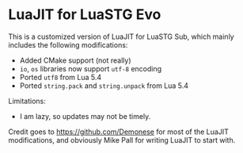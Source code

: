# LuaJIT for LuaSTG Evo

This is a customized version of LuaJIT for LuaSTG Sub, which mainly includes the following modifications:
* Added CMake support (not really)
* `io`, `os` libraries now support `utf-8` encoding
* Ported `utf8` from Lua 5.4
* Ported `string.pack` and `string.unpack` from Lua 5.4

Limitations:

* I am lazy, so updates may not be timely.

Credit goes to https://github.com/Demonese for most of the LuaJIT modifications, and obviously Mike Pall for writing LuaJIT to start with.
